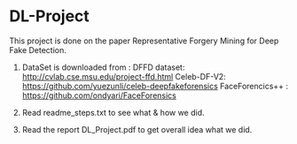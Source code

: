 # DL-Project
This project is done on the paper Representative Forgery Mining for Deep Fake Detection.

1. DataSet is downloaded from :
    DFFD dataset: http://cvlab.cse.msu.edu/project-ffd.html
    Celeb-DF-V2: https://github.com/yuezunli/celeb-deepfakeforensics
    FaceForencics++ : https://github.com/ondyari/FaceForensics
  
2. Read readme_steps.txt to see what & how we did.
3. Read the report DL_Project.pdf to get overall idea what we did.
